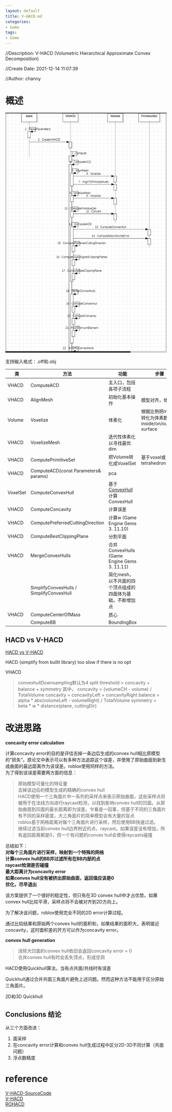 ```yaml
---
layout: default
title: V-HACD.md
categories:
- Game
tags:
- Game
---
```

//Description: V-HACD (Volumetric Hierarchical Approximate Convex Decomposition)

//Create Date: 2021-12-14 11:07:39

//Author: channy

# 概述 

![vhacd_flow](./imageFormat/vhacd.png)

支持输入格式：.off和.obj

| 类 | 方法 | 功能 | 步骤 |
|---|---|---|---|
| VHACD | ComputeACD | 主入口，包括各项子流程 |
| VHACD | AlignMesh | 初始化基本操作 | 模型对齐，体素化
| Volume | Voxelize | 体素化 | 根据比例把mesh转化为体素数据，inside/on/outside surface
| VHACD | VoxelizeMesh | 迭代性体素化以寻找最优dim | 
| VHACD | ComputePrimitiveSet | 把Volume转化成VoxelSet | 基于voxel或tetrahedron
| VHACD | ComputeACD(const Parameters& params) | pca
| VoxelSet | ComputeConvexHull | 基于[ConvexHull](http://code.google.com/p/bullet/issues/detail?id=275)计算ConvexHull | 
| VHACD | ComputeConcavity | 计算误差 |
| VHACD | ComputePreferredCuttingDirection | 计算w (Game Engine Gems 3. 11.10) |
| VHACD | ComputeBestClippingPlane | 分割平面 |  
| VHACD | MergeConvexHulls | 合并ConvexHulls (Game Engine Gems 3. 11.11) | 
| | SimplifyConvexHulls / SimplifyConvexHull | 简化mesh，以不共面的四个顶点组成的四面体为基础，不断增加点 |
|VHACD | ComputeCenterOfMass | 质心 |
| | ComputeBB | BoundingBox |

## HACD vs V-HACD

[HACD vs V-HACD](http://kmamou.blogspot.com/2014/12/v-hacd-20-vs-hacd.html)

HACD (simplify from bullit library) too slow if there is no opt

VHACD  
> convexhullDownsampling默认为4
> split threshold = concavity + balance + symmetry
其中，
concavity = (volumeCH - volume) / TotalVolume 
concavity = concavityLeft + concavityRight
balance = alpha * abs(volumeLeft - volumeRight) / TotalVolume
symmetry = beta * w * distance(plane, cuttingDir)


# 改进思路

**concavity error calculation**

计算concavity error的目的是评估去掉一条边后生成的convex hull相比原模型的“损失”。原论文中表示可以有多种方法追踪这个误差，并使用了原始曲面到新生成曲面的最远距离作为该误差。roblox使用同样的方法。  
为了得到该误差需要两方面的信息：
> 原始模型可量化的特征量  
> 去掉该边后的模型生成的精确的convex hull  
HACD使用一个三角面片中一系列的采样点来表示原始曲面，这些采样点将被用于在法线方向进行raycast检测，以找到影响convex hull的凹面。从原始曲面到凹面的最长距离即为误差。乍看是一回事，但基于不同的三角面片有不同的采样密度，大三角面片的简单模型会有大量的盲点  
roblox基于网格距离对每个三角面片进行采样，然后使用BB快速过滤。  
继续过滤当前convex hull边界附近的点，raycast。如果误差没有增加，所有返回距离都是0，但一个有问题的convex hull会使得raycasts碰撞  

总结如下：  
**对每个三角面片进行采样，映射到一个特殊的网格**   
**计算convex hull的BB并过滤所有在BB内部的点**  
**raycast检测是否碰撞**  
**最大距离计为concavity error**  
**如果convex hull没有被挤出原始曲面，返回值应该是0**  
**优化，尽早退出**

该方案提供了一个很好的稳定性，但只有在3D convex hull中才占优势。如果convex hull比较平滑，采样点将不会被对齐到2D方向上。

为了解决该问题，roblox使用完全不同的2D error计算过程。

通过比较结果和原始两个convex hull的面积和，如果结果的面积大，表明接近concavity，这时面积差的开方可以作为concavity error。

**convex hull generation**

> 消除大凹面的convex hull依旧会返回concavity error = 0  
> 合并convex hull有时会丢失顶点，形成空洞

HACD使用Quickhull算法，当有点共面/共线时有误差

Quickhull通过合并共面三角面片避免上述问题。然而这种方法不能用于区分原始三角面片。

2D和3D Quickhull

## Conclusions 结论

从三个方面改进：  
1. 面采样
2. 在concavity error计算和convex hull生成过程中区分2D-3D不同计算（共面问题）
3. 浮点数精度

# reference
[V-HACD-SourceCode](https://github.com/kmammou/v-hacd.git)  
[V-HACD](https://books.google.com/books?hl=zh-TW&lr=&id=vHSmCwAAQBAJ&oi=fnd&pg=PA141&ots=5XQPqhR95G&sig=ZSsug_XCP33187qNSREwwNPH7aI#v=onepage&q&f=false)  
[ROHACD](https://blog.roblox.com/2020/07/search-better-convex-decomposition/)